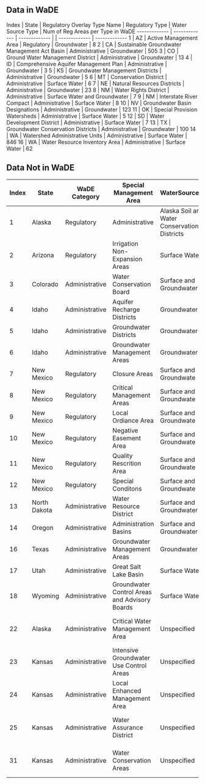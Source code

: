 ## Data in WaDE
Index	|	State	|	Regulatory Overlay Type Name	|	Regulatory Type	|	Water Source Type	|	Num of Reg Areas per Type in WaDE
-------------	|	-------------	|	-------------	|		|	-------------	|	-------------
1	|	AZ	|	Active Management Area	|	Regulatory	|	Groundwater	|	8
2	|	CA	|	Sustainable Groundwater Management Act Basin	|	Administrative	|	Groundwater	|	505
3	|	CO	|	Ground Water Management District	|	Administrative	|	Groundwater	|	13
4	|	ID	|	Comprehensive Aquifer Management Plan	|	Administrative	|	Groundwater	|	3
5	|	KS	|	Groundwater Management Districts	|	Administrative	|	Groundwater	|	5
6	|	MT	|	Conservation District	|	Administrative	|	Surface Water	|	6
7	|	NE	|	Natural Resources Districts	|	Administrative	|	Groundwater	|	23
8	|	NM	|	Water Rights District	|	Administrative	|	Surface Water and Groundwater	|	7
9	|	NM	|	Interstate River Compact	|	Administrative	|	Surface Water	|	8
10	|	NV	|	Groundwater Basin Designations	|	Administrative	|	Groundwater	|	123
11	|	OK	|	Special Provision Watersheds	|	Administrative	|	Surface Water	|	5
12	|	SD	|	Water Development District	|	Administrative	|	Surface Water	|	7
13	|	TX	|	Groundwater Conservation Districts	|	Administrative	|	Groundwater	|	100
14	|	WA	|	Watershed Administrative Units	|	Administrative	|	Surface Water	|	846
16	|	WA	|	Water Resource Inventory Area	|	Administrative	|	Surface Water	|	62


## Data Not in WaDE
Index	|	State	|	WaDE Category	|	Special Management Area	|	WaterSourcetype	|	WaDE Mapping Status
-------------	|	-------------	|	-------------	|	-------------	|	-------------	|	-------------
1	|	Alaska	|	Regulatory	|	Administrative	|	Alaska Soil and Water Conservation Districts	|	To be imported
2	|	Arizona	|	Regulatory	|	Irrigation Non-Expansion Areas	|	Surface Water	|	To be imported
3	|	Colorado	|	Administrative	|	Water Conservation Board	|	Surface and Groundwater	|	To be imported
4	|	Idaho	|	Administrative	|	Aquifer Recharge Districts	|	Groundwater	|	To be imported
5	|	Idaho	|	Administrative	|	Groundwater Districts	|	Groundwater	|	To be imported
6	|	Idaho	|	Administrative	|	Groundwater Management Areas	|	Groundwater	|	To be imported
7	|	New Mexico	|	Regulatory	|	Closure Areas	|	Surface and Groundwate	|	To be imported
8	|	New Mexico	|	Regulatory	|	Critical Management Areas	|	Surface and Groundwate	|	To be imported
9	|	New Mexico	|	Regulatory	|	Local Ordiance Area	|	Surface and Groundwate	|	To be imported
10	|	New Mexico	|	Regulatory	|	Negative Easement Area	|	Surface and Groundwate	|	To be imported
11	|	New Mexico	|	Regulatory	|	Quality Rescrition Area	|	Surface and Groundwate	|	To be imported
12	|	New Mexico	|	Regulatory	|	Special Conditons	|	Surface and Groundwate	|	To be imported
13	|	North Dakota	|	Administrative	|	Water Resource District	|	Surface and Groundwater	|	To be imported
14	|	Oregon	|	Administrative	|	Administration Basins	|	Surface and Groundwater	|	To be imported
16	|	Texas	|	Administrative	|	Groundwater Management Areas	|	Groundwater	|	To be imported
17	|	Utah	|	Administrative	|	Great Salt Lake Basin	|	Surface Water	|	To be imported
18	|	Wyoming	|	Administrative	|	Groundwater Control Areas and Advisory Boards	|	Surface Water	|	To be imported
22	|	Alaska	|	Administrative	|	Critical Water Management Area	|	Unspecified	|	Unavailable or identified incomplete
23	|	Kansas	|	Administrative	|	Intensive Groundwater Use Control Areas	|	Unspecified	|	Unavailable or identified incomplete
24	|	Kansas	|	Administrative	|	Local Enhanced Management Area	|	Unspecified	|	Unavailable or identified incomplete
25	|	Kansas	|	Administrative	|	Water Assurance District	|	Unspecified	|	Unavailable or identified incomplete
31	|	Kansas	|	Administrative	|	Water Conservation Areas	|	Unspecified	|	Unavailable or identified incomplete
